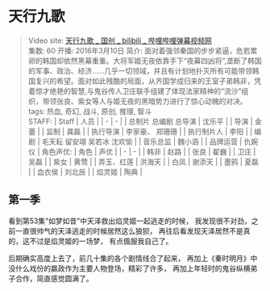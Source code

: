 # 天行九歌

> Video site: [天行九歌 _ 国创 _ bilibili _ 哔哩哔哩弹幕视频网](https://www.bilibili.com/bangumi/media/md5633/)  
> 集数: 60
> 开播: 2016年3月10日 
> 简介: 面对着强邻秦国的步步紧逼，危若累卵的韩国却依然黑幕重重。大将军姬无夜依靠手下“夜幕四凶将”,垄断了韩国的军事、政治、经济……几乎一切领域，并且有计划地扑灭所有可能带领韩国复兴的希望。面对如此残酷的局面，从齐国学成归来的王室子弟韩非，凭着惊才绝艳的智慧,与鬼谷传人卫庄联手组建了体现法家精神的“流沙”组织，带领张良、紫女等人与姬无夜的黑暗势力进行了惊心动魄的对决。  
> tags:
    热血,
    奇幻,
    战斗,
    原创,
    推理,
    智斗  
> STAFF:
> | Staff | 人员 |
> | - | - |
> | 总制片 总编剧 总导演 | 沈乐平 |
> | 导演 | 金蕾 |
> | 监制 | 龚磊 |
> | 执行导演 | 李家豪、 郑珊珊 |
> | 执行制片人 | 李阳 |
> | 编剧 | 毛天耘 留安翊 吴若冰 沈欢愉 |
> | 音乐总监 | 魏小涵 |
> | 品牌运营 | 仇婉仪 |
> 角色声优:
> | 角色 | 声优 |
> | - | - |
> | 韩非 | 赵路 |
> | 张良 | 翟巍 |
> | 卫庄 | 吴磊 |
> | 紫女 | 黄莺 |
> | 弄玉、红莲 | 洪海天 |
> | 白凤 | 谢添天 |
> | 墨鸦 | 夏磊 |
> | 血衣侯 | 刘北辰 |
> | 焰灵姬 | 陶典 |

## 第一季

看到第53集"如梦如昔"中天泽救出焰灵姬一起逃走的时候，
我发现很不对劲，之前一直很帅气的天泽逃走的时候居然这么狼狈，
再往后看发现天泽居然不是真的，这不过是焰灵姬的一场梦，
有点偑服我自己了。

后期确实高度上去了，前几十集的各个剧情线合了起来，
再加上《秦时明月》中没什么戏份的嬴政作为主要人物登场，精彩了许多，
再加上年轻时的鬼谷纵横弟子合作，简直感觉圆满了。